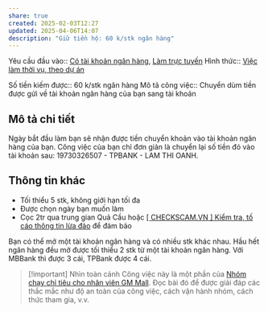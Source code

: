 ```yaml
---
share: true
created: 2025-02-03T12:27
updated: 2025-04-06T14:07
description: "Giữ tiền hộ: 60 k/stk ngân hàng"
---
```

Yêu cầu đầu vào:: [Có tài khoản ngân hàng](../../../../1%20Y%C3%AAu%20c%E1%BA%A7u%20%C4%91%E1%BA%A7u%20v%C3%A0o/C%C3%B3%20t%C3%A0i%20kho%E1%BA%A3n%20ng%C3%A2n%20h%C3%A0ng.md), [Làm trực tuyến](../../../../1%20Y%C3%AAu%20c%E1%BA%A7u%20%C4%91%E1%BA%A7u%20v%C3%A0o/Theo%20t%C3%ADnh%20ch%E1%BA%A5t%20c%C3%B4ng%20vi%E1%BB%87c/L%C3%A0m%20tr%E1%BB%B1c%20tuy%E1%BA%BFn.md)
Hình thức:: [Việc làm thời vụ, theo dự án](../../../../2%20H%C3%ACnh%20th%E1%BB%A9c/Vi%E1%BB%87c%20l%C3%A0m%20th%E1%BB%9Di%20v%E1%BB%A5,%20theo%20d%E1%BB%B1%20%C3%A1n.md)

Số tiền kiếm được:: 60 k/stk ngân hàng
Mô tả công việc:: Chuyển dùm tiền được gửi về tài khoản ngân hàng của bạn sang tài khoản 

## Mô tả chi tiết
Ngày bắt đầu làm bạn sẽ nhận được tiền chuyển khoản vào tài khoản ngân hàng của bạn. Công việc của bạn chỉ đơn giản là chuyển lại số tiền đó vào tài khoản sau: 19730326507 - TPBANK - LAM THI OANH. 

## Thông tin khác
- Tối thiểu 5 stk, không giới hạn tối đa
- Được chọn ngày bạn muốn làm
- Cọc 2tr qua trung gian Quả Cầu hoặc [\[ CHECKSCAM.VN \] Kiểm tra, tố cáo thông tin lừa đảo](https://checkscam.vn/) để đảm bảo

Bạn có thể mở một tài khoản ngân hàng và có nhiều stk khác nhau. Hầu hết ngân hàng đều mở được tối thiểu 2 stk từ một tài khoản ngân hàng. Với MBBank thì được 3 cái, TPBank được 4 cái.

> [!important] Nhìn toàn cảnh
> Công việc này là một phần của [Nhóm chạy chỉ tiêu cho nhân viên GM Mall](./index.md). Đọc bài đó để được giải đáp các thắc mắc như độ an toàn của công việc, cách vận hành nhóm, cách thức tham gia, v.v.
